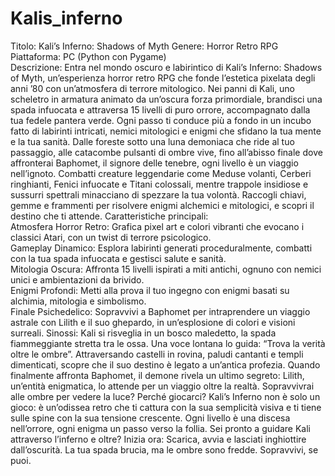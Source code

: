 # Kalis_inferno
Titolo: Kali’s Inferno: Shadows of Myth
Genere: Horror Retro RPG
Piattaforma: PC (Python con Pygame)  
Descrizione:
Entra nel mondo oscuro e labirintico di Kali’s Inferno: Shadows of Myth, un’esperienza horror retro RPG che fonde l’estetica pixelata degli anni ’80 con un’atmosfera di terrore mitologico. Nei panni di Kali, uno scheletro in armatura animato da un’oscura forza primordiale, brandisci una spada infuocata e attraversa 15 livelli di puro orrore, accompagnato dalla tua fedele pantera verde. Ogni passo ti conduce più a fondo in un incubo fatto di labirinti intricati, nemici mitologici e enigmi che sfidano la tua mente e la tua sanità.
Dalle foreste sotto una luna demoniaca che ride al tuo passaggio, alle catacombe pulsanti di ombre vive, fino all’abisso finale dove affronterai Baphomet, il signore delle tenebre, ogni livello è un viaggio nell’ignoto. Combatti creature leggendarie come Meduse volanti, Cerberi ringhianti, Fenici infuocate e Titani colossali, mentre trappole insidiose e sussurri spettrali minacciano di spezzare la tua volontà. Raccogli chiavi, gemme e frammenti per risolvere enigmi alchemici e mitologici, e scopri il destino che ti attende.
Caratteristiche principali:  
Atmosfera Horror Retro: Grafica pixel art e colori vibranti che evocano i classici Atari, con un twist di terrore psicologico.  
Gameplay Dinamico: Esplora labirinti generati proceduralmente, combatti con la tua spada infuocata e gestisci salute e sanità.  
Mitologia Oscura: Affronta 15 livelli ispirati a miti antichi, ognuno con nemici unici e ambientazioni da brivido.  
Enigmi Profondi: Metti alla prova il tuo ingegno con enigmi basati su alchimia, mitologia e simbolismo.  
Finale Psichedelico: Sopravvivi a Baphomet per intraprendere un viaggio astrale con Lilith e il suo ghepardo, in un’esplosione di colori e visioni surreali.
Sinossi:
Kali si risveglia in un bosco maledetto, la spada fiammeggiante stretta tra le ossa. Una voce lontana lo guida: “Trova la verità oltre le ombre”. Attraversando castelli in rovina, paludi cantanti e templi dimenticati, scopre che il suo destino è legato a un’antica profezia. Quando finalmente affronta Baphomet, il demone rivela un ultimo segreto: Lilith, un’entità enigmatica, lo attende per un viaggio oltre la realtà. Sopravvivrai alle ombre per vedere la luce?
Perché giocarci?
Kali’s Inferno non è solo un gioco: è un’odissea retro che ti cattura con la sua semplicità visiva e ti tiene sulle spine con la sua tensione crescente. Ogni livello è una discesa nell’orrore, ogni enigma un passo verso la follia. Sei pronto a guidare Kali attraverso l’inferno e oltre?
Inizia ora: Scarica, avvia e lasciati inghiottire dall’oscurità. La tua spada brucia, ma le ombre sono fredde. Sopravvivi, se puoi.
